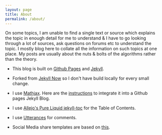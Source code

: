 ```yaml
---
layout: page
title: About
permalink: /about/
---
```


On some topics, I am unable to find a single text or source which  explains the topic in enough detail for me to understand & I have to go looking through a lot of sources, ask questions on forums etc to understand the topic. I mostly blog here to collate all the information on such topics at one place.  My posts are usually about the nuts & bolts of the algorithms rather than the theory.

- This blog is built on [Github Pages](https://pages.github.com/) and [Jekyll](https://jekyllrb.com/).

- Forked from [Jekyll Now](https://www.jekyllnow.com/) so I don't have build locally for every small change.

- I use [Mathjax](https://www.mathjax.org/). Here are the [instructions](http://sgeos.github.io/github/jekyll/2016/08/21/adding_mathjax_to_a_jekyll_github_pages_blog.html) to integrate it into a Github pages Jekyll Blog.

- I use [Allejo's Pure Liquid jekyll-toc](https://pure-liquid.allejo.org/) for the Table of Contents.

- I use [Utterances](https://utteranc.es/) for comments.   

- Social Media share templates are based on [this](https://sourabhbajaj.com/blog/2017/10/29/adding-social-media-share-icons-to-jekyll/).
